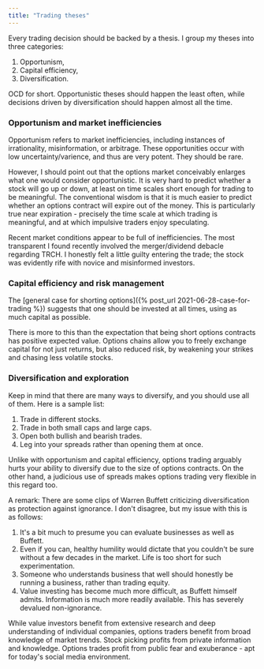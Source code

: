 ```yaml
---
title: "Trading theses"
---
```


Every trading decision should be backed by a thesis. I group my theses into three categories:

1. Opportunism,
2. Capital efficiency,
3. Diversification.

OCD for short. Opportunistic theses should happen the least often, while decisions driven by diversification should happen almost all the time.


### Opportunism and market inefficiencies

Opportunism refers to market inefficiencies, including instances of irrationality, misinformation, or arbitrage. These opportunities occur with low uncertainty/varience, and thus are very potent. They should be rare.

However, I should point out that the options market conceivably enlarges what one would consider opportunistic. It is very hard to predict whether a stock will go up or down, at least on time scales short enough for trading to be meaningful. The conventional wisdom is that it is much easier to predict whether an options contract will expire out of the money. This is particularly true near expiration - precisely the time scale at which trading is meaningful, and at which impulsive traders enjoy speculating.

Recent market conditions appear to be full of inefficiencies. The most transparent I found recently involved the merger/dividend debacle regarding TRCH. I honestly felt a little guilty entering the trade; the stock was evidently rife with novice and misinformed investors.

### Capital efficiency and risk management

The [general case for shorting options]({% post_url 2021-06-28-case-for-trading %}) suggests that one should be invested at all times, using as much capital as possible.

There is more to this than the expectation that being short options contracts has positive expected value. Options chains allow you to freely exchange capital for not just returns, but also reduced risk, by weakening your strikes and chasing less volatile stocks.

### Diversification and exploration

Keep in mind that there are many ways to diversify, and you should use all of them. Here is a sample list:

1. Trade in different stocks.
2. Trade in both small caps and large caps.
3. Open both bullish and bearish trades.
4. Leg into your spreads rather than opening them at once.

Unlike with opportunism and capital efficiency, options trading arguably hurts your ability to diversify due to the size of options contracts. On the other hand, a judicious use of spreads makes options trading very flexible in this regard too.

A remark: There are some clips of Warren Buffett criticizing diversification as protection against ignorance. I don't disagree, but my issue with this is as follows:

1. It's a bit much to presume you can evaluate businesses as well as Buffett.
2. Even if you can, healthy humility would dictate that you couldn't be sure without a few decades in the market. Life is too short for such experimentation.
3. Someone who understands business that well should honestly be running a business, rather than trading equity.
4. Value investing has become much more difficult, as Buffett himself admits. Information is much more readily available. This has severely devalued non-ignorance.

While value investors benefit from extensive research and deep understanding of individual companies, options traders benefit from broad knowledge of market trends. Stock picking profits from private information and knowledge. Options trades profit from public fear and exuberance - apt for today's social media environment.
